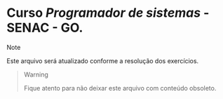 # Curso _Programador de sistemas_ - SENAC - GO.
> [!NOTE]
> Este arquivo será atualizado conforme a resolução dos exercícios.


> > [!WARNING]
> Fique atento para não deixar este arquivo com conteúdo obsoleto.
